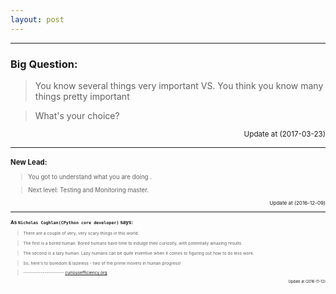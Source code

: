 ```yaml
---
layout: post
---
```


<hr>

### Big Question:

> You know several things very important VS. You think you know many things pretty important

> What's your choice?

<p align="right"><small> Update at (2017-03-23)<small></p>

<hr>

### New Lead:

> You got to understand what you are doing .

> Next level: Testing and Monitoring master.

<p align="right"><small> Update at (2016-12-09)<small></p>

<hr>

### As `Nicholas Coghlan(CPython core developer)` says:

> There are a couple of very, very scary things in this world.

> The first is a bored human. Bored humans have time to indulge their curiosity, with potentially amazing results.

> The second is a lazy human. Lazy humans can be quite inventive when it comes to figuring out how to do less work.

> So, here's to boredom & laziness - two of the prime movers in human progress!

> --------------------- [curiousefficiency.org](http://www.curiousefficiency.org/pages/about.html)

<p align="right"><small> Update at (2016-11-12)<small></p>